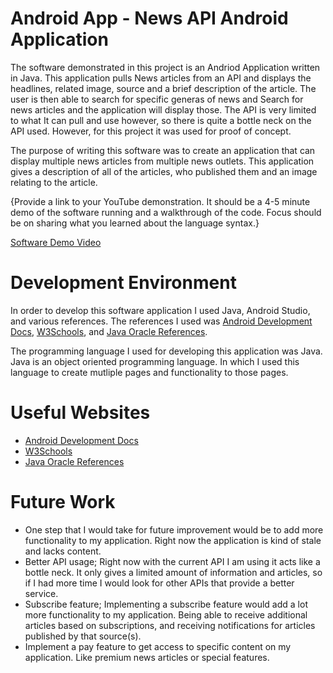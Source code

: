 # Android App - News API Android Application

The software demonstrated in this project is an Andriod Application written in Java. This application pulls News articles from an API and displays the headlines, related image, source and a brief description of the article. The user is then able to search for specific generas of news and Search for news articles and the application will display those. The API is very limited to what It can pull and use however, so there is quite a bottle neck on the API used. However, for this project it was used for proof of concept.

The purpose of writing this software was to create an application that can display multiple news articles from multiple news outlets. This application gives a description of all of the articles, who published them and an image relating to the article. 

{Provide a link to your YouTube demonstration. It should be a 4-5 minute demo of the software running and a walkthrough of the code. Focus should be on sharing what you learned about the language syntax.}

[Software Demo Video](https://www.youtube.com/watch?v=wfLW-0xa9Js)

# Development Environment

In order to develop this software application I used Java, Android Studio, and various references. The references I used was [Android Development Docs](https://developer.android.com/codelabs/build-your-first-android-app#0), [W3Schools](https://www.w3schools.com/java/default.asp), and [Java Oracle References](https://docs.oracle.com/en/java/javase/20/index.html).

The programming language I used for developing this application was Java. Java is an object oriented programming language. In which I used this language to create mutliple pages and functionality to those pages.

# Useful Websites
- [Android Development Docs](https://developer.android.com/codelabs/build-your-first-android-app#0)
- [W3Schools](https://www.w3schools.com/java/default.asp)
- [Java Oracle References](https://docs.oracle.com/en/java/javase/20/index.html)

# Future Work

- One step that I would take for future improvement would be to add more functionality to my application. Right now the application is kind of stale and lacks content.
- Better API usage; Right now with the current API I am using it acts like a bottle neck. It only gives a limited amount of information and articles, so if I had more time I would look for other APIs that provide a better service.
- Subscribe feature; Implementing a subscribe feature would add a lot more functionality to my application. Being able to receive additional articles based on subscriptions, and receiving notifications for articles published by that source(s).
- Implement a pay feature to get access to specific content on my application. Like premium news articles or special features. 
